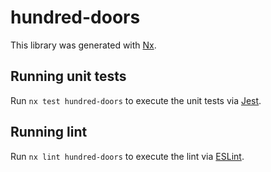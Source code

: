 # hundred-doors

This library was generated with [Nx](https://nx.dev).

## Running unit tests

Run `nx test hundred-doors` to execute the unit tests via [Jest](https://jestjs.io).

## Running lint

Run `nx lint hundred-doors` to execute the lint via [ESLint](https://eslint.org/).

